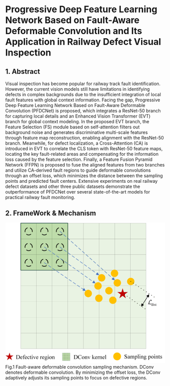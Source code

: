 # Progressive Deep Feature Learning Network Based on Fault-Aware Deformable Convolution and Its Application in Railway Defect Visual Inspection
## 1. Abstract

Visual inspection has become popular for railway track fault identification. However, the current vision models still have limitations in identifying defects in complex backgrounds due to the insufficient integration of local fault features with global context information. Facing the gap, Progressive Deep Feature Learning Network Based on Fault-Aware Deformable Convolution (PFDCNet) is proposed, which integrates a ResNet-50 branch for capturing local details and an Enhanced Vision Transformer (EVT) branch for global context modeling. In the proposed EVT branch, the Feature Selection (FS) module based on self-attention filters out background noise and generates discriminative multi-scale features through feature map reconstruction, enabling alignment with the ResNet-50 branch. Meanwhile, for defect localization, a Cross-Attention (CA) is introduced in EVT to correlate the CLS token with ResNet-50 feature maps, locating the key fault-related areas and compensating for the information loss caused by the feature selection. Finally, a Feature Fusion Pyramid Network (FFPN) is proposed to fuse the aligned features from two branches and utilize CA-derived fault regions to guide deformable convolutions through an offset loss, which minimizes the distance between the sampling points and predicted fault centers. Extensive experiments on real railway defect datasets and other three public datasets demonstrate the outperformance of PFDCNet over several state-of-the-art models for practical railway fault monitoring.

## 2. FrameWork & Mechanism

![](mechanism.png)
Fig.1 Fault-aware deformable convolution sampling mechanism. DConv denotes deformable convolution. By minimizing the offset loss, the DConv adaptively adjusts its sampling points to focus on defective regions.


